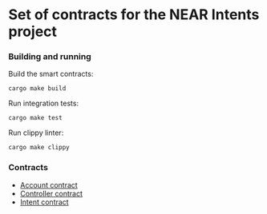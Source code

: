 # Set of contracts for the NEAR Intents project

### Building and running

Build the smart contracts:

```shell
cargo make build
```

Run integration tests:

```shell
cargo make test
```

Run clippy linter:

```shell
cargo make clippy
```

### Contracts

- [Account contract](account/README.md)
- [Controller contract](controller/README.md)
- [Intent contract](intent/README.md)
